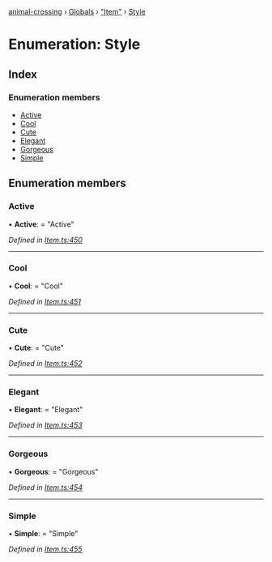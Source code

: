 [animal-crossing](../README.md) › [Globals](../globals.md) › ["Item"](../modules/_item_.md) › [Style](_item_.style.md)

# Enumeration: Style

## Index

### Enumeration members

* [Active](_item_.style.md#active)
* [Cool](_item_.style.md#cool)
* [Cute](_item_.style.md#cute)
* [Elegant](_item_.style.md#elegant)
* [Gorgeous](_item_.style.md#gorgeous)
* [Simple](_item_.style.md#simple)

## Enumeration members

###  Active

• **Active**: = "Active"

*Defined in [Item.ts:450](https://github.com/Norviah/animal-crossing/blob/e2f78c4/module/types/Item.ts#L450)*

___

###  Cool

• **Cool**: = "Cool"

*Defined in [Item.ts:451](https://github.com/Norviah/animal-crossing/blob/e2f78c4/module/types/Item.ts#L451)*

___

###  Cute

• **Cute**: = "Cute"

*Defined in [Item.ts:452](https://github.com/Norviah/animal-crossing/blob/e2f78c4/module/types/Item.ts#L452)*

___

###  Elegant

• **Elegant**: = "Elegant"

*Defined in [Item.ts:453](https://github.com/Norviah/animal-crossing/blob/e2f78c4/module/types/Item.ts#L453)*

___

###  Gorgeous

• **Gorgeous**: = "Gorgeous"

*Defined in [Item.ts:454](https://github.com/Norviah/animal-crossing/blob/e2f78c4/module/types/Item.ts#L454)*

___

###  Simple

• **Simple**: = "Simple"

*Defined in [Item.ts:455](https://github.com/Norviah/animal-crossing/blob/e2f78c4/module/types/Item.ts#L455)*
